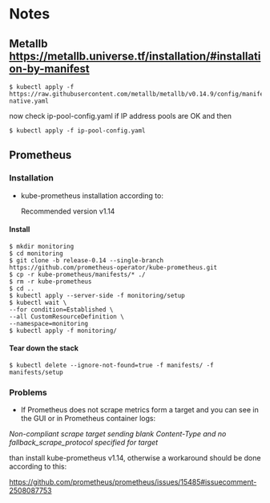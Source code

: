 # Notes

## Metallb https://metallb.universe.tf/installation/#installation-by-manifest

```
$ kubectl apply -f https://raw.githubusercontent.com/metallb/metallb/v0.14.9/config/manifests/metallb-native.yaml
```
now check ip-pool-config.yaml if IP address pools are OK and then
```
$ kubectl apply -f ip-pool-config.yaml
```

## Prometheus

### Installation

- kube-prometheus installation according to: 

  Recommended version v1.14

#### Install

```
$ mkdir monitoring
$ cd monitoring
$ git clone -b release-0.14 --single-branch https://github.com/prometheus-operator/kube-prometheus.git
$ cp -r kube-prometheus/manifests/* ./
$ rm -r kube-prometheus
$ cd ..
$ kubectl apply --server-side -f monitoring/setup 
$ kubectl wait \
--for condition=Established \
--all CustomResourceDefinition \
--namespace=monitoring
$ kubectl apply -f monitoring/
```


#### Tear down the stack

```
$ kubectl delete --ignore-not-found=true -f manifests/ -f manifests/setup
```
### Problems

- If Prometheus does not scrape metrics form a target and you can see in the GUI or in Prometheus container logs:

_Non-compliant scrape target sending blank Content-Type and no fallback_scrape_protocol specified for target_

than install kube-prometheus v1.14, otherwise a workaround should be done according to this:

https://github.com/prometheus/prometheus/issues/15485#issuecomment-2508087753
